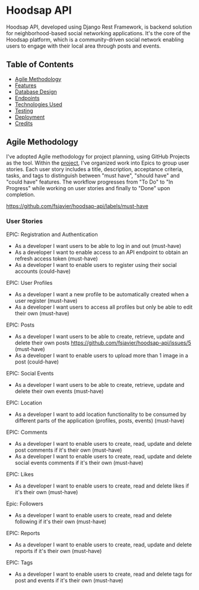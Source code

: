 # Hoodsap API

Hoodsap API, developed using Django Rest Framework, is backend solution for neighborhood-based social networking applications. It's the core of the Hoodsap platform, which is a community-driven social network enabling users to engage with their local area through posts and events.

## Table of Contents

* [Agile Methodology](#agile-methodology)
* [Features](#features)
* [Database Design](#database-design)
* [Endpoints](#ui-/-ux)
* [Technologies Used](#technologies-used)
* [Testing](#testing)
* [Deployment](#deployment)
* [Credits](#credits)


## Agile Methodology

I've adopted Agile methodology for project planning, using GitHub Projects as the tool. Within the [project](https://github.com/users/fsjavier/projects/6), I've organized work into Epics to group user stories. Each user story includes a title, description, acceptance criteria, tasks, and tags to distinguish between "must have", "should have" and "could have" features. The workflow progresses from "To Do" to "In Progress" while working on user stories and finally to "Done" upon completion.

https://github.com/fsjavier/hoodsap-api/labels/must-have



### User Stories

EPIC: Registration and Authentication
- As a developer I want users to be able to log in and out (must-have)
- As a developer I want to enable access to an API endpoint to obtain an refresh access token (must-have)
- As a developer I want to enable users to register using their social accounts (could-have)

EPIC: User Profiles 
- As a developer I want a new profile to be automatically created when a user register (must-have)
- As a developer I want users to access all profiles but only be able to edit their own (must-have)

EPIC: Posts
- As a developer I want users to be able to create, retrieve, update and delete their own posts https://github.com/fsjavier/hoodsap-api/issues/5 (must-have)
- As a developer I want to enable users to upload more than 1 image in a post (could-have)

EPIC: Social Events
- As a developer I want users to be able to create, retrieve, update and delete their own events (must-have)

EPIC: Location
- As a developer I want to add location functionality to be consumed by different parts of the application (profiles, posts, events) (must-have)

EPIC: Comments
- As a developer I want to enable users to create, read, update and delete post comments if it's their own (must-have)
- As a developer I want to enable users to create, read, update and delete social events comments if it's their own (must-have)

EPIC: Likes
- As a developer I want to enable users to create, read and delete likes if it's their own (must-have)

Epic: Followers
- As a developer I want to enable users to create, read and delete following if it's their own (must-have)

EPIC: Reports
- As a developer I want to enable users to create, read, update and delete reports if it's their own (must-have)

EPIC: Tags
- As a developer I want to enable users to create, read and delete tags for post and events if it's their own (must-have)